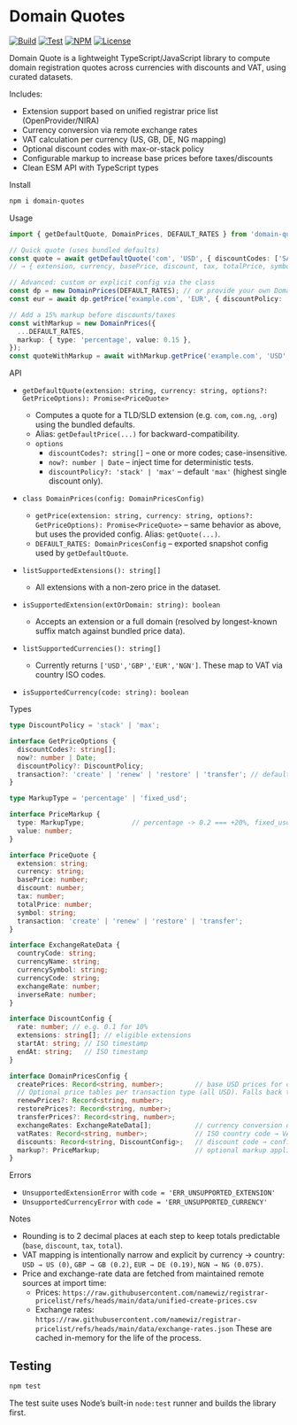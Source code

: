 # Domain Quotes

[![Build](https://github.com/namewiz/domain-quotes/actions/workflows/build.yml/badge.svg)](https://github.com/namewiz/domain-quotes/actions/workflows/build.yml)
[![Test](https://github.com/namewiz/domain-quotes/actions/workflows/test.yml/badge.svg)](https://github.com/namewiz/domain-quotes/actions/workflows/test.yml)
[![NPM](http://img.shields.io/npm/v/domain-quotes.svg)](https://www.npmjs.com/package/domain-quotes)
[![License](https://img.shields.io/npm/l/domain-quotes.svg)](https://github.com/namewiz/domain-quotes/blob/main/LICENSE)


Domain Quote is a lightweight TypeScript/JavaScript library to compute domain registration quotes across currencies with discounts and VAT, using curated datasets.

Includes:
- Extension support based on unified registrar price list (OpenProvider/NIRA)
- Currency conversion via remote exchange rates
- VAT calculation per currency (US, GB, DE, NG mapping)
- Optional discount codes with max-or-stack policy
- Configurable markup to increase base prices before taxes/discounts
- Clean ESM API with TypeScript types

Install

```bash
npm i domain-quotes
```

Usage

```ts
import { getDefaultQuote, DomainPrices, DEFAULT_RATES } from 'domain-quotes';

// Quick quote (uses bundled defaults)
const quote = await getDefaultQuote('com', 'USD', { discountCodes: ['SAVE10'] });
// → { extension, currency, basePrice, discount, tax, totalPrice, symbol }

// Advanced: custom or explicit config via the class
const dp = new DomainPrices(DEFAULT_RATES); // or provide your own DomainPricesConfig
const eur = await dp.getPrice('example.com', 'EUR', { discountPolicy: 'stack' });

// Add a 15% markup before discounts/taxes
const withMarkup = new DomainPrices({
  ...DEFAULT_RATES,
  markup: { type: 'percentage', value: 0.15 },
});
const quoteWithMarkup = await withMarkup.getPrice('example.com', 'USD', { discountCodes: ['SAVE10'] });
```

API

- `getDefaultQuote(extension: string, currency: string, options?: GetPriceOptions): Promise<PriceQuote>`
  - Computes a quote for a TLD/SLD extension (e.g. `com`, `com.ng`, `.org`) using the bundled defaults.
  - Alias: `getDefaultPrice(...)` for backward-compatibility.
  - `options`
    - `discountCodes?: string[]` – one or more codes; case-insensitive.
    - `now?: number | Date` – inject time for deterministic tests.
    - `discountPolicy?: 'stack' | 'max'` – default `'max'` (highest single discount only).

- `class DomainPrices(config: DomainPricesConfig)`
  - `getPrice(extension: string, currency: string, options?: GetPriceOptions): Promise<PriceQuote>` – same behavior as above, but uses the provided config. Alias: `getQuote(...)`.
  - `DEFAULT_RATES: DomainPricesConfig` – exported snapshot config used by `getDefaultQuote`.

- `listSupportedExtensions(): string[]`
  - All extensions with a non-zero price in the dataset.

- `isSupportedExtension(extOrDomain: string): boolean`
  - Accepts an extension or a full domain (resolved by longest-known suffix match against bundled price data).

- `listSupportedCurrencies(): string[]`
  - Currently returns `['USD','GBP','EUR','NGN']`. These map to VAT via country ISO codes.

- `isSupportedCurrency(code: string): boolean`

Types

```ts
type DiscountPolicy = 'stack' | 'max';

interface GetPriceOptions {
  discountCodes?: string[];
  now?: number | Date;
  discountPolicy?: DiscountPolicy;
  transaction?: 'create' | 'renew' | 'restore' | 'transfer'; // default 'create'
}

type MarkupType = 'percentage' | 'fixed_usd';

interface PriceMarkup {
  type: MarkupType;            // percentage -> 0.2 === +20%, fixed_usd -> +$ value before conversion
  value: number;
}

interface PriceQuote {
  extension: string;
  currency: string;
  basePrice: number;
  discount: number;
  tax: number;
  totalPrice: number;
  symbol: string;
  transaction: 'create' | 'renew' | 'restore' | 'transfer';
}

interface ExchangeRateData {
  countryCode: string;
  currencyName: string;
  currencySymbol: string;
  currencyCode: string;
  exchangeRate: number;
  inverseRate: number;
}

interface DiscountConfig {
  rate: number; // e.g. 0.1 for 10%
  extensions: string[]; // eligible extensions
  startAt: string; // ISO timestamp
  endAt: string;   // ISO timestamp
}

interface DomainPricesConfig {
  createPrices: Record<string, number>;        // base USD prices for create
  // Optional price tables per transaction type (all USD). Falls back to `createPrices` when absent.
  renewPrices?: Record<string, number>;
  restorePrices?: Record<string, number>;
  transferPrices?: Record<string, number>;
  exchangeRates: ExchangeRateData[];           // currency conversion data
  vatRates: Record<string, number>;            // ISO country code → VAT rate
  discounts: Record<string, DiscountConfig>;   // discount code → config
  markup?: PriceMarkup;                        // optional markup applied before conversion
}
```

Errors

- `UnsupportedExtensionError` with `code = 'ERR_UNSUPPORTED_EXTENSION'`
- `UnsupportedCurrencyError` with `code = 'ERR_UNSUPPORTED_CURRENCY'`

Notes

- Rounding is to 2 decimal places at each step to keep totals predictable (`base`, `discount`, `tax`, `total`).
- VAT mapping is intentionally narrow and explicit by currency → country: `USD → US (0)`, `GBP → GB (0.2)`, `EUR → DE (0.19)`, `NGN → NG (0.075)`.
- Price and exchange-rate data are fetched from maintained remote sources at import time:
  - Prices: `https://raw.githubusercontent.com/namewiz/registrar-pricelist/refs/heads/main/data/unified-create-prices.csv`
  - Exchange rates: `https://raw.githubusercontent.com/namewiz/registrar-pricelist/refs/heads/main/data/exchange-rates.json`
  These are cached in-memory for the life of the process.

## Testing

```bash
npm test
```

The test suite uses Node’s built-in `node:test` runner and builds the library first.
